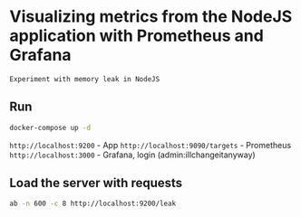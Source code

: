 # Visualizing metrics from the NodeJS application with Prometheus and Grafana

`Experiment with memory leak in NodeJS`

## Run

```bash
docker-compose up -d
```

`http://localhost:9200` - App
`http://localhost:9090/targets` - Prometheus
`http://localhost:3000` - Grafana, login (admin:illchangeitanyway)

## Load the server with requests

```bash
ab -n 600 -c 8 http://localhost:9200/leak
```
